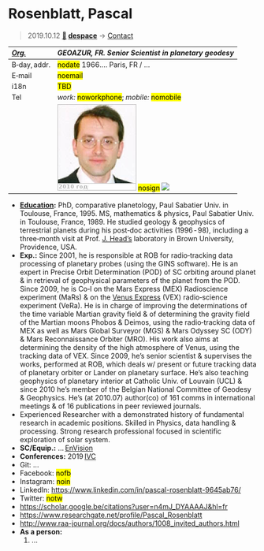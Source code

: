 # Rosenblatt, Pascal
> 2019.10.12 **[🚀](../index/index.md) [despace](index.md)** → [Contact](contact.md)

|*[Org.](contact.md)*|*GEOAZUR, FR. Senior Scientist in planetary geodesy*|
|:--|:--|
|B‑day, addr.| <mark>nodate</mark> 1966.… Paris, FR / … |
|E‑mail| <mark>noemail</mark> |
|i18n| <mark>TBD</mark> |
|Tel| *work:* <mark>noworkphone</mark>; *mobile:* <mark>nomobile</mark> |
|| [![](f/contact/r/rosenblatt1_photo_thumb.jpg)](f/contact/r/rosenblatt1_photo.jpg) <mark>nosign</mark> [![](f/contact//1_sign_thumb.jpg)](f/contact//1_sign.png) |

   - **[Education](edu.md):** PhD, comparative planetology, Paul Sabatier Univ. in Toulouse, France, 1995. MS, mathematics & physics, Paul Sabatier Univ. in Toulouse, France, 1989. He studied geology & geophysics of terrestrial planets during his post‑doc activities (1996 ‑ 98), including a three‑month visit at Prof. [J. Head’s](zz_head1.md) laboratory in Brown University, Providence, USA.
   - **Exp.:** Since 2001, he is responsible at ROB for radio‑tracking data processing of planetary probes (using the GINS software). He is an expert in Precise Orbit Determination (POD) of SC orbiting around planet & in retrieval of geophysical parameters of the planet from the POD. Since 2009, he is Co‑I on the Mars Express (MEX) Radioscience experiment (MaRs) & on the [Venus Express](venus_express.md) (VEX) radio‑science experiment (VeRa). He is in charge of improving the determinations of the time variable Martian gravity field & of determining the gravity field of the Martian moons Phobos & Deimos, using the radio‑tracking data of MEX as well as Mars Global Surveyor (MGS) & Mars Odyssey SC (ODY) & Mars Reconnaissance Orbiter (MRO). His work also aims at determining the density of the high atmosphere of Venus, using the tracking data of VEX. Since 2009, he’s senior scientist & supervises the works, performed at ROB, which deals w/ present or future tracking data of planetary orbiter or Lander on planetary surface. He’s also teaching geophysics of planetary interior at Catholic Univ. of Louvain (UCL) & since 2010 he’s member of the Belgian National Committee of Geodesy & Geophysics. He’s (at 2010.07) author(co) of 161 comms in international meetings & of 16 publications in peer reviewed journals.
   - Experienced Researcher with a demonstrated history of fundamental research in academic positions. Skilled in Physics, data handling & processing. Strong research professional focused in scientific exploration of solar system.
   - **SC/Equip.:** … [EnVision](envision.md)
   - **Conferences:** 2019 [IVC](ivc_2019.md)
   - Git: …
   - Facebook: <mark>nofb</mark>
   - Instagram: <mark>noin</mark>
   - LinkedIn: <https://www.linkedin.com/in/pascal-rosenblatt-9645ab76/>
   - Twitter: <mark>notw</mark>
   - <https://scholar.google.be/citations?user=n4mJ_DYAAAAJ&hl=fr>
   - <https://www.researchgate.net/profile/Pascal_Rosenblatt>
   - <http://www.raa-journal.org/docs/authors/1008_invited_authors.html>
   - **As a person:**
      1. …
